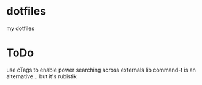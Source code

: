 dotfiles
========

my dotfiles

ToDo
====

use cTags to enable power searching across externals lib 
command-t is an alternative .. but it's rubistik
